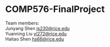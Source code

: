 # COMP576-FinalProject

Team members: <br>
Junyang Shen js230@rice.edu <br>
Yuanning Liu yl272@rice.edu <br>
Haitao Shen hs66@rice.edu
